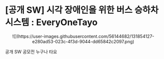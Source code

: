 # [공개 SW] 시각 장애인을 위한 버스 승하차 시스템 : EveryOneTayo

<center>![](https://user-images.githubusercontent.com/56144682/131854127-e280ad53-023c-4f3d-9044-dd65842c2097.png)</center>

공개 SW 공모전 누구나 타요
